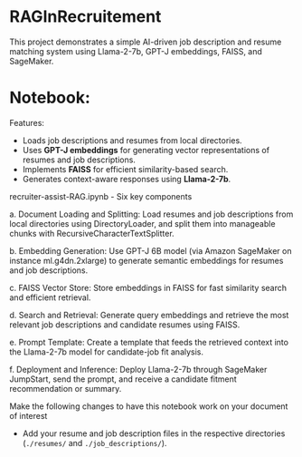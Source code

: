 # RAGInRecruitement
This project demonstrates a simple AI-driven job description and resume matching system using Llama-2-7b, GPT-J embeddings, FAISS, and SageMaker.
# Notebook:
 
Features:

- Loads job descriptions and resumes from local directories.
- Uses **GPT-J embeddings** for generating vector representations of resumes and job descriptions.
- Implements **FAISS** for efficient similarity-based search.
- Generates context-aware responses using **Llama-2-7b**.

recruiter-assist-RAG.ipynb - Six key components

a. Document Loading and Splitting: Load resumes and job descriptions from local directories using DirectoryLoader, and split them into manageable chunks with RecursiveCharacterTextSplitter.

b. Embedding Generation: Use GPT-J 6B model (via Amazon SageMaker on instance ml.g4dn.2xlarge) to generate semantic embeddings for resumes and job descriptions.

c. FAISS Vector Store: Store embeddings in FAISS for fast similarity search and efficient retrieval.

d. Search and Retrieval: Generate query embeddings and retrieve the most relevant job descriptions and candidate resumes using FAISS.

e. Prompt Template: Create a template that feeds the retrieved context into the Llama-2-7b model for candidate-job fit analysis.

f. Deployment and Inference: Deploy Llama-2-7b through SageMaker JumpStart, send the prompt, and receive a candidate fitment recommendation or summary.


Make the following changes to have this notebook work on your document of interest 
  - Add your resume and job description files in the respective directories (`./resumes/` and `./job_descriptions/`). 

